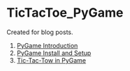 # TicTacToe_PyGame

Created for blog posts.

1. [PyGame Introduction](https://wordpress.com/post/rkadezone.wordpress.com/651)
2. [PyGame Install and Setup](https://wordpress.com/post/rkadezone.wordpress.com/659)
3. [Tic-Tac-Tow in PyGame]()